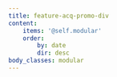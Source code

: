 ```yaml
---
title: feature-acq-promo-div
content:
    items: '@self.modular'
    order:
        by: date
        dir: desc
body_classes: modular
---
```


